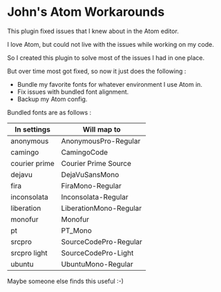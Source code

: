 # John's Atom Workarounds

This plugin fixed issues that I knew about in the Atom editor.

I love Atom, but could not live with the issues while working on my code.

So I created this plugin to solve most of the issues I had in one place.

But over time most got fixed, so now it just does the following :

+ Bundle my favorite fonts for whatever environment I use Atom in.
+ Fix issues with bundled font alignment.
+ Backup my Atom config.

Bundled fonts are as follows :

| In settings | Will map to |
| --- | --- |
|anonymous|AnonymousPro-Regular|
|camingo|CamingoCode|
|courier prime|Courier Prime Source|
|dejavu|DejaVuSansMono|
|fira|FiraMono-Regular|
|inconsolata|Inconsolata-Regular|
|liberation|LiberationMono-Regular|
|monofur|Monofur|
|pt|PT_Mono|
|srcpro|SourceCodePro-Regular|
|srcpro light|SourceCodePro-Light|
|ubuntu|UbuntuMono-Regular|

Maybe someone else finds this useful :-)
